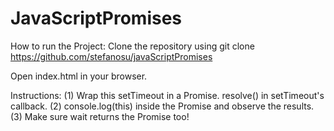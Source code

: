 # JavaScriptPromises

How to run the Project: Clone the repository using git clone https://github.com/stefanosu/javaScriptPromises

Open index.html in your browser.

Instructions:
			(1) Wrap this setTimeout in a Promise. resolve() in setTimeout's callback.
			(2) console.log(this) inside the Promise and observe the results.
			(3) Make sure wait returns the Promise too!
			 
